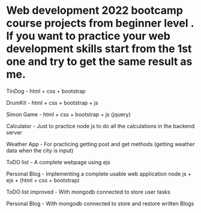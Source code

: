 # Web development 2022 bootcamp course projects from beginner level . If you want to practice your web development skills start from the 1st one and try to get the same result as me.

TinDog - html + css + bootstrap

DrumKit - html + css + bootstrap + js 

Simon Game - html + css + bootstrap + js (jquery)

Calculator - Just to practice node js to do all the calculations in the backend server

Weather App - For practicing getting post and get methods (getting weather data when the city is input)

ToDO list - A complete webpage using ejs

Personal Blog - Implementing a complete usable web application node js + ejs + (html + css + bootstrap)

ToDO list improved - With mongodb connected to store user tasks

Personal Blog - With mongodb connected to store and restore written Blogs 

